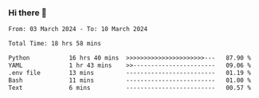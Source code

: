### Hi there 👋

<!--
**ututono/ututono** is a ✨ _special_ ✨ repository because its `README.md` (this file) appears on your GitHub profile.

Here are some ideas to get you started:

- 🔭 I’m currently working on ...
- 🌱 I’m currently learning ...
- 👯 I’m looking to collaborate on ...
- 🤔 I’m looking for help with ...
- 💬 Ask me about ...
- 📫 How to reach me: ...
- 😄 Pronouns: ...
- ⚡ Fun fact: ...
-->



<!--START_SECTION:waka-->

```txt
From: 03 March 2024 - To: 10 March 2024

Total Time: 18 hrs 58 mins

Python           16 hrs 40 mins  >>>>>>>>>>>>>>>>>>>>>>---   87.90 %
YAML             1 hr 43 mins    >>-----------------------   09.06 %
.env file        13 mins         -------------------------   01.19 %
Bash             11 mins         -------------------------   01.00 %
Text             6 mins          -------------------------   00.57 %
```

<!--END_SECTION:waka-->
